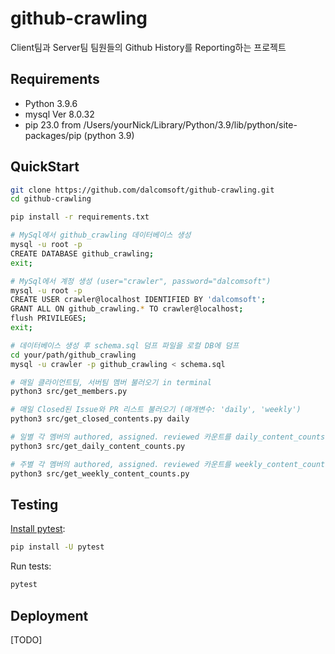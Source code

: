 # github-crawling

Client팀과 Server팀 팀원들의 Github History를 Reporting하는 프로젝트

## Requirements

- Python 3.9.6
- mysql Ver 8.0.32
- pip 23.0 from /Users/yourNick/Library/Python/3.9/lib/python/site-packages/pip (python 3.9)

## QuickStart

```sh
git clone https://github.com/dalcomsoft/github-crawling.git
cd github-crawling

pip install -r requirements.txt

# MySql에서 github_crawling 데이터베이스 생성
mysql -u root -p
CREATE DATABASE github_crawling;
exit;

# MySql에서 계정 생성 (user="crawler", password="dalcomsoft")
mysql -u root -p
CREATE USER crawler@localhost IDENTIFIED BY 'dalcomsoft';
GRANT ALL ON github_crawling.* TO crawler@localhost;
flush PRIVILEGES;
exit;

# 데이터베이스 생성 후 schema.sql 덤프 파일을 로컬 DB에 덤프
cd your/path/github_crawling
mysql -u crawler -p github_crawling < schema.sql

# 매일 클라이언트팀, 서버팀 멤버 불러오기 in terminal
python3 src/get_members.py

# 매일 Closed된 Issue와 PR 리스트 불러오기 (매개변수: 'daily', 'weekly')
python3 src/get_closed_contents.py daily

# 일별 각 멤버의 authored, assigned. reviewed 카운트를 daily_content_counts 테이블에 저장하기
python3 src/get_daily_content_counts.py

# 주별 각 멤버의 authored, assigned. reviewed 카운트를 weekly_content_counts 테이블에 저장하기
python3 src/get_weekly_content_counts.py
```

## Testing

[Install pytest](https://docs.pytest.org/en/7.2.x/getting-started.html#):

```sh
pip install -U pytest
```

Run tests:

```sh
pytest
```

## Deployment

[TODO]
